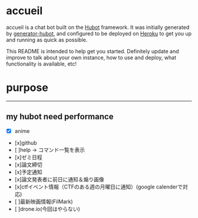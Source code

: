 # accueil

accueil is a chat bot built on the [Hubot][hubot] framework. It was
initially generated by [generator-hubot][generator-hubot], and configured to be
deployed on [Heroku][heroku] to get you up and running as quick as possible.

This README is intended to help get you started. Definitely update and improve
to talk about your own instance, how to use and deploy, what functionality is
available, etc!

[heroku]: http://www.heroku.com
[hubot]: http://hubot.github.com
[generator-hubot]: https://github.com/github/generator-hubot

# purpose
---------------------------------------------------------------
my hubot need performance
---------------------------------------------------------------
- [x] anime
- [x]github
- [ ]help -> コマンド一覧を表示
- [x]ゼミ日程
- [x]論文締切
- [x]予定通知
- [x]論文発表者に前日に通知＆煽り画像
- [x]ctfイベント情報（CTFのある週の月曜日に通知）(google calenderで対応)
- [ ]最新映画情報(FilMark)
- [ ]drone.io(今回はやらない)
